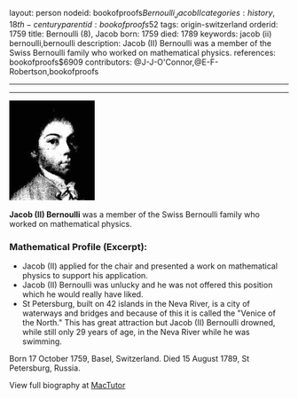 layout: person
nodeid: bookofproofs$Bernoulli_JacobII
categories: history,18th-century
parentid: bookofproofs$52
tags: origin-switzerland
orderid: 1759
title: Bernoulli (8), Jacob
born: 1759
died: 1789
keywords: jacob (ii) bernoulli,bernoulli
description: Jacob (II) Bernoulli was a member of the Swiss Bernoulli family who worked on mathematical physics.
references: bookofproofs$6909
contributors: @J-J-O'Connor,@E-F-Robertson,bookofproofs

---



---

![Bernoulli_Jacob(II).jpg](https://github.com/bookofproofs/bookofproofs.github.io/blob/main/_sources/_assets/images/portraits/Bernoulli_Jacob(II).jpg?raw=true)

**Jacob (II) Bernoulli** was a member of the Swiss Bernoulli family who worked on mathematical physics.

### Mathematical Profile (Excerpt):
* Jacob (II) applied for the chair and presented a work on mathematical physics to support his application.
* Jacob (II) Bernoulli was unlucky and he was not offered this position which he would really have liked.
* St Petersburg, built on 42 islands in the Neva River, is a city of waterways and bridges and because of this it is called the "Venice of the North." This has great attraction but Jacob (II) Bernoulli drowned, while still only 29 years of age, in the Neva River while he was swimming.

Born 17 October 1759, Basel, Switzerland. Died 15 August 1789, St Petersburg, Russia.

View full biography at [MacTutor](https://mathshistory.st-andrews.ac.uk/Biographies/Bernoulli_Jacob(II)/)
